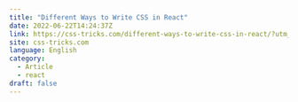 ```yaml
---
title: "Different Ways to Write CSS in React"
date: 2022-06-22T14:24:37Z
link: https://css-tricks.com/different-ways-to-write-css-in-react/?utm_medium=RSS&utm_source=news.12bit.vn
site: css-tricks.com
language: English
category:
  - Article
  - react
draft: false
---
```

